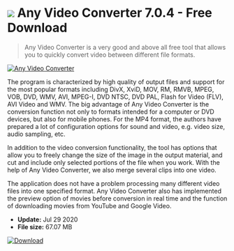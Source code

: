 # ![](https://cdn.softexe.net/static/icon/f/any-video-converter-8948.png) Any Video Converter 7.0.4 - Free Download

> Any Video Converter is a very good and above all free tool that allows you to quickly convert video between different file formats.

[![Any Video Converter](https://gallery.dpcdn.pl/imgc/Tools/223/g_-_420x350_1.5_-_x8adea715-0def-4c2f-8c2e-76d952b0c454.png)](https://softexe.net/win/multimedia/video/any-video-converter:hadh.html)

The program is characterized by high quality of output files and support for the most popular formats including DivX, XviD, MOV, RM, RMVB, MPEG, VOB, DVD, WMV, AVI, MPEG-I, DVD NTSC, DVD PAL, Flash for Video (FLV), AVI Video and WMV. The big advantage of Any Video Converter is the conversion function not only to formats intended for a computer or DVD devices, but also for mobile phones. For the MP4 format, the authors have prepared a lot of configuration options for sound and video, e.g. video size, audio sampling, etc.
 
 In addition to the video conversion functionality, the tool has options that allow you to freely change the size of the image in the output material, and cut and include only selected portions of the file when you work. With the help of Any Video Converter, we also merge several clips into one video.
 
 The application does not have a problem processing many different video files into one specified format. Any Video Converter also has implemented the preview option of movies before conversion in real time and the function of downloading movies from YouTube and Google Video.


- **Update:** Jul 29 2020
- **File size:** 67.07 MB

[![Download](https://cdn.softexe.net/static/img/download.png)](https://softexe.net/win/multimedia/video/any-video-converter:hadh.html)

